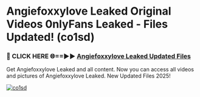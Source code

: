 # Angiefoxxylove Leaked Original Videos 0nlyFans Leaked - Files Updated! (co1sd)

<h3>🔴 CLICK HERE 🌐==►► <a href="https://tinyurl.com/2m67pmp6" rel="nofollow">Angiefoxxylove Leaked Updated Files</a></h3>

Get Angiefoxxylove Leaked and all content. Now you can access all videos and pictures of Angiefoxxylove Leaked. New Updated Files 2025!

[![co1sd](https://i.imgur.com/H4QAA4z.gif)](https://tinyurl.com/2m67pmp6)